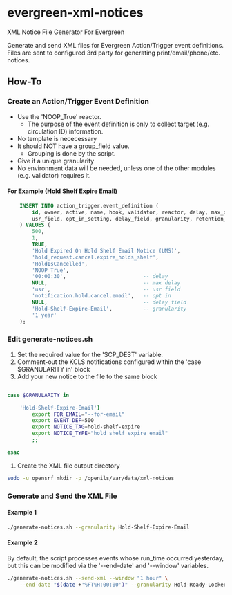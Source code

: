 # evergreen-xml-notices

XML Notice File Generator For Evergreen

Generate and send XML files for Evergreen Action/Trigger event definitions.
Files are sent to configured 3rd party for generating print/email/phone/etc. 
notices.

## How-To

### Create an Action/Trigger Event Definition

* Use the 'NOOP\_True' reactor.
  * The purpose of the event definition is only to collect target 
    (e.g. circulation ID) information.
* No template is nececessary
* It should NOT have a group\_field value.  
  * Grouping is done by the script.
* Give it a unique granularity
* No environment data will be needed, unless one of the other modules
  (e.g. validator) requires it.


#### For Example (Hold Shelf Expire Email)

```sql
    INSERT INTO action_trigger.event_definition (
        id, owner, active, name, hook, validator, reactor, delay, max_delay,
        usr_field, opt_in_setting, delay_field, granularity, retention_interval
    ) VALUES (
        500, 
        1,
        TRUE,
        'Hold Expired On Hold Shelf Email Notice (UMS)',
        'hold_request.cancel.expire_holds_shelf',
        'HoldIsCancelled',
        'NOOP_True',
        '00:00:30',                         -- delay
        NULL,                               -- max delay
        'usr',                              -- usr field
        'notification.hold.cancel.email',   -- opt in
        NULL,                               -- delay field
        'Hold-Shelf-Expire-Email',          -- granularity
        '1 year'
    );
```

### Edit generate-notices.sh

1. Set the required value for the 'SCP\_DEST' variable.
1. Comment-out the KCLS notifications configured within the 
   'case $GRANULARITY in' block
1. Add your new notice to the file to the same block
```sh

case $GRANULARITY in

    'Hold-Shelf-Expire-Email')                                                 
        export FOR_EMAIL="--for-email"                                         
        export EVENT_DEF=500
        export NOTICE_TAG=hold-shelf-expire                                    
        export NOTICE_TYPE="hold shelf expire email"                           
        ;; 

esac

```
1. Create the XML file output directory
```sh
sudo -u opensrf mkdir -p /openils/var/data/xml-notices
```

### Generate and Send the XML File

#### Example 1

```sh
./generate-notices.sh --granularity Hold-Shelf-Expire-Email
```

#### Example 2

By default, the script processes events whose run\_time occurred yesterday,
but this can be modified via the '--end-date' and '--window' variables.

```sh
./generate-notices.sh --send-xml --window "1 hour" \
    --end-date "$(date +'%FT%H:00:00')" --granularity Hold-Ready-Locker-Phone
```



